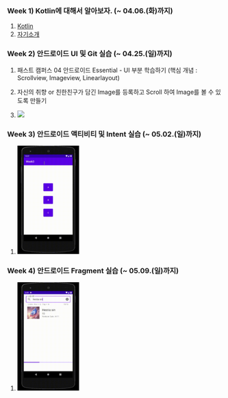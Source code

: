 
### Week 1) Kotlin에 대해서 알아보자. (~ 04.06.(화)까지)

1. [Kotlin](./assignments/1.md)
2. [자기소개](./Introduce/임혁.md)

### Week 2) 안드로이드 UI 및 Git 실습 (~ 04.25.(일)까지)

1. 패스트 캠퍼스 04 안드로이드 Essential - UI 부분 학습하기 (핵심 개념 : Scrollview, Imageview, Linearlayout)

2. 자신의 취향 or 친한친구가 담긴 Image를 등록하고 Scroll 하여 Image를 볼 수 있도록 만들기

3. <img width="30%" src="./assignments/week2.gif"/>

### Week 3) 안드로이드 액티비티 및 Intent 실습 (~ 05.02.(일)까지)
1. <img width="30%" src="./assignments/week3.gif"/>

### Week 4) 안드로이드 Fragment 실습 (~ 05.09.(일)까지)
1. <img width="30%" src="./assignments/week4.gif"/>